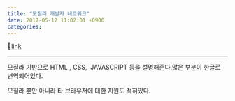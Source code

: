 ```yaml
---
title: "모질리 개발자 네트워크"
date: 2017-05-12 11:02:01 +0900
categories: 
---
```

[🔗link](http://www.mins01.com/mh/tech/read/1077)
***


모질라 기반으로 HTML , CSS,  JAVASCRIPT 등을 설명해준다.많은 부분이 한글로 변역되어있다.

  


모질라 뿐만 아니라 타 브라우저에 대한 지원도 적혀있다.




